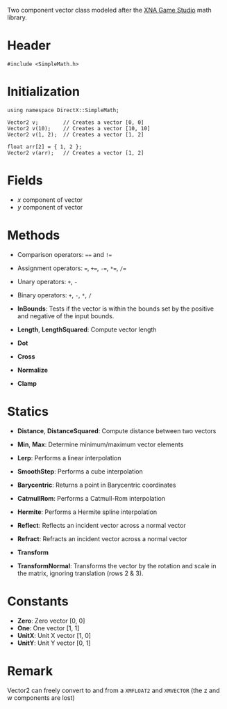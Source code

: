 Two component vector class modeled after the [XNA Game Studio](https://msdn.microsoft.com/en-us/library/microsoft.xna.framework.vector2.aspx) math library.

# Header

    #include <SimpleMath.h>

# Initialization

    using namespace DirectX::SimpleMath;

    Vector2 v;        // Creates a vector [0, 0]
    Vector2 v(10);    // Creates a vector [10, 10]
    Vector2 v(1, 2);  // Creates a vector [1, 2]

    float arr[2] = { 1, 2 };
    Vector2 v(arr);   // Creates a vector [1, 2]

# Fields
* *x* component of vector
* *y* component of vector

# Methods
* Comparison operators: ``==`` and ``!=``
* Assignment operators: ``=``, ``+=``, ``-=``, ``*=``, ``/=``
* Unary operators: ``+``, ``-``
* Binary operators: ``+``, ``-``, ``*``, ``/``

* **InBounds**: Tests if the vector is within the bounds set by the positive and negative of the input bounds.

* **Length**, **LengthSquared**: Compute vector length
* **Dot**
* **Cross**
* **Normalize**
* **Clamp**

# Statics
* **Distance**, **DistanceSquared**: Compute distance between two vectors

* **Min**, **Max**: Determine minimum/maximum vector elements

* **Lerp**: Performs a linear interpolation
* **SmoothStep**: Performs a cube interpolation
* **Barycentric**: Returns a point in Barycentric coordinates
* **CatmullRom**: Performs a Catmull-Rom interpolation
* **Hermite**: Performs a Hermite spline interpolation

* **Reflect**: Reflects an incident vector across a normal vector
* **Refract**: Refracts an incident vector across a normal vector

* **Transform**
* **TransformNormal**: Transforms the vector by the rotation and scale in the matrix, ignoring translation (rows 2 & 3).

# Constants

* **Zero**: Zero vector [0, 0]
* **One**: One vector [1, 1]
* **UnitX**: Unit X vector [1, 0]
* **UnitY**: Unit Y vector [0, 1]

# Remark
Vector2 can freely convert to and from a ``XMFLOAT2`` and ``XMVECTOR`` (the z and w components are lost)
